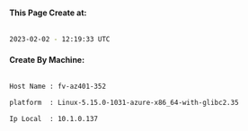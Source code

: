 
   
#### This Page Create at:

```bash

2023-02-02 - 12:19:33 UTC

```

#### Create By Machine:

```bash

Host Name : fv-az401-352

platform  : Linux-5.15.0-1031-azure-x86_64-with-glibc2.35

Ip Local  : 10.1.0.137

```

